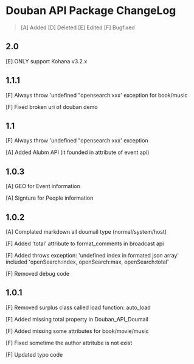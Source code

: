 # Douban API Package ChangeLog

 > [A] Added
 > [D] Deleted
 > [E] Edited
 > [F] Bugfixed

## 2.0

[E] ONLY support Kohana v3.2.x

## 1.1.1

[F] Always throw 'undefined "opensearch:xxx' exception for book/music

[F] Fixed broken uri of douban demo

## 1.1

[F] Always throw 'undefined "opensearch:xxx' exception

[A] Added Alubm API (it founded in attribute of event api)

## 1.0.3

[A] GEO for Event information

[A] Signture for People information

## 1.0.2

[A] Complated markdown all doumail type (normal/system/host)

[F] Added 'total' attribute to format_comments in broadcast api

[F] Added throws exception: 'undefined index in formated json array' included 'openSearch:index, openSearch:max, openSearch:total'

[F] Removed debug code

## 1.0.1

[F] Removed surplus class called load function: auto_load

[F] Added missing total property in Douban_API_Doumail

[F] Added missing some attributes for book/movie/music

[F] Fixed sometime the author attritube is not exist

[F] Updated typo code

